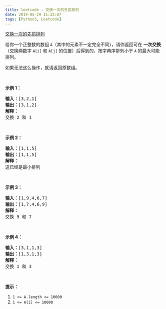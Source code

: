 ```yaml
---
title: leetcode : 交换一次的先前排列
date: 2019-05-29 11:33:07
tags: [Python3, Leetcode]
---
```


[交换一次的先前排列](https://leetcode-cn.com/problems/previous-permutation-with-one-swap/)

<p>给你一个正整数的数组 <code>A</code>（其中的元素不一定完全不同），请你返回可在&nbsp;<strong>一次交换</strong>（交换两数字 <code>A[i]</code> 和 <code>A[j]</code> 的位置）后得到的、按字典序排列小于 <code>A</code> 的最大可能排列。</p>

<!-- more -->

<p>如果无法这么操作，就请返回原数组。</p>

<p>&nbsp;</p>

<p><strong>示例 1：</strong></p>

<pre><strong>输入：</strong>[3,2,1]
<strong>输出：</strong>[3,1,2]
<strong>解释：</strong>
交换 2 和 1
</pre>

<p>&nbsp;</p>

<p><strong>示例 2：</strong></p>

<pre><strong>输入：</strong>[1,1,5]
<strong>输出：</strong>[1,1,5]
<strong>解释： </strong>
这已经是最小排列
</pre>

<p>&nbsp;</p>

<p><strong>示例 3：</strong></p>

<pre><strong>输入：</strong>[1,9,4,6,7]
<strong>输出：</strong>[1,7,4,6,9]
<strong>解释：</strong>
交换 9 和 7
</pre>

<p>&nbsp;</p>

<p><strong>示例&nbsp;4：</strong></p>

<pre><strong>输入：</strong>[3,1,1,3]
<strong>输出：</strong>[1,3,1,3]
<strong>解释：
</strong>交换 1 和 3
</pre>

<p>&nbsp;</p>

<p><strong>提示：</strong></p>

<ol>
	<li><code>1 &lt;= A.length &lt;= 10000</code></li>
	<li><code>1 &lt;= A[i] &lt;= 10000</code></li>
</ol>
